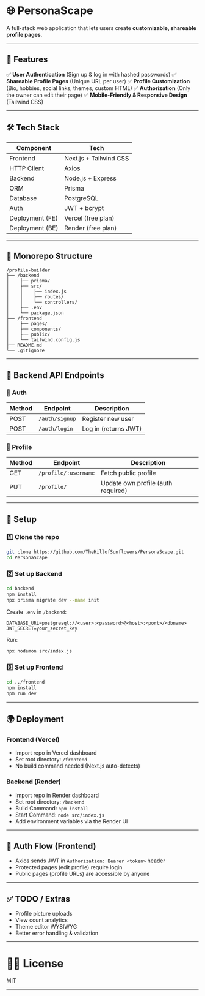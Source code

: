 # 🌐 PersonaScape

A full-stack web application that lets users create **customizable, shareable profile pages**.

---

## 🚀 Features

✅ **User Authentication** (Sign up & log in with hashed passwords)
✅ **Shareable Profile Pages** (Unique URL per user)
✅ **Profile Customization** (Bio, hobbies, social links, themes, custom HTML)
✅ **Authorization** (Only the owner can edit their page)
✅ **Mobile-Friendly & Responsive Design** (Tailwind CSS)

---

## 🛠 Tech Stack

| **Component**   | **Tech**               |
| --------------- | ---------------------- |
| Frontend        | Next.js + Tailwind CSS |
| HTTP Client     | Axios                  |
| Backend         | Node.js + Express      |
| ORM             | Prisma                 |
| Database        | PostgreSQL             |
| Auth            | JWT + bcrypt           |
| Deployment (FE) | Vercel (free plan)     |
| Deployment (BE) | Render (free plan)     |

---

## 📂 Monorepo Structure

```
/profile-builder
├── /backend
│    ├── prisma/
│    ├── src/
│    │    ├── index.js
│    │    ├── routes/
│    │    └── controllers/
│    ├── .env
│    └── package.json
├── /frontend
│    ├── pages/
│    ├── components/
│    ├── public/
│    └── tailwind.config.js
├── README.md
└── .gitignore
```

---

## 📝 Backend API Endpoints

### 🔐 Auth

| Method | Endpoint       | Description          |
| ------ | -------------- | -------------------- |
| POST   | `/auth/signup` | Register new user    |
| POST   | `/auth/login`  | Log in (returns JWT) |

### 👤 Profile

| Method | Endpoint             | Description                        |
| ------ | -------------------- | ---------------------------------- |
| GET    | `/profile/:username` | Fetch public profile               |
| PUT    | `/profile/`          | Update own profile (auth required) |

---

## 🔧 Setup

### 1️⃣ Clone the repo

```bash
git clone https://github.com/TheHillofSunflowers/PersonaScape.git
cd PersonaScape
```

### 2️⃣ Set up Backend

```bash
cd backend
npm install
npx prisma migrate dev --name init
```

Create `.env` in `/backend`:

```
DATABASE_URL=postgresql://<user>:<password>@<host>:<port>/<dbname>
JWT_SECRET=your_secret_key
```

Run:

```bash
npx nodemon src/index.js
```

### 3️⃣ Set up Frontend

```bash
cd ../frontend
npm install
npm run dev
```

---

## 🌍 Deployment

### Frontend (Vercel)

* Import repo in Vercel dashboard
* Set root directory: `/frontend`
* No build command needed (Next.js auto-detects)

### Backend (Render)

* Import repo in Render dashboard
* Set root directory: `/backend`
* Build Command: `npm install`
* Start Command: `node src/index.js`
* Add environment variables via the Render UI

---

## 🔑 Auth Flow (Frontend)

* Axios sends JWT in `Authorization: Bearer <token>` header
* Protected pages (edit profile) require login
* Public pages (profile URLs) are accessible by anyone

---

## ✅ TODO / Extras

* Profile picture uploads
* View count analytics
* Theme editor WYSIWYG
* Better error handling & validation

---

# 👨‍💻 License

MIT

---